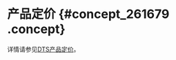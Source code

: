 # 产品定价 {#concept_261679 .concept}

详情请参见[DTS产品定价](https://www.alibabacloud.com/zh/product/data-transmission-service/pricing)。

